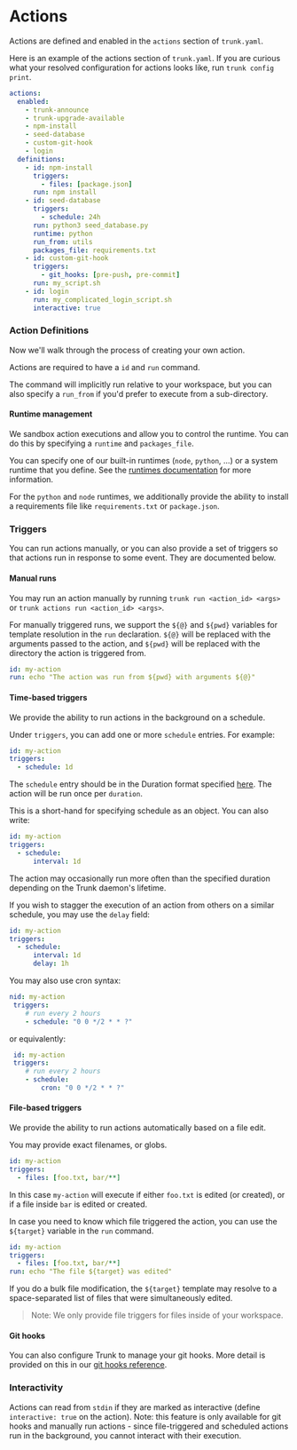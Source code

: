 # Actions

Actions are defined and enabled in the `actions` section of `trunk.yaml`.

Here is an example of the actions section of `trunk.yaml`. If you are curious what your resolved configuration for actions looks like, run `trunk config print`.

```yaml
actions:
  enabled:
    - trunk-announce
    - trunk-upgrade-available
    - npm-install
    - seed-database
    - custom-git-hook
    - login
  definitions:
    - id: npm-install
      triggers:
        - files: [package.json]
      run: npm install
    - id: seed-database
      triggers:
        - schedule: 24h
      run: python3 seed_database.py
      runtime: python
      run_from: utils
      packages_file: requirements.txt
    - id: custom-git-hook
      triggers:
        - git_hooks: [pre-push, pre-commit]
      run: my_script.sh
    - id: login
      run: my_complicated_login_script.sh
      interactive: true
```

### Action Definitions

Now we'll walk through the process of creating your own action.

Actions are required to have a `id` and `run` command.

The command will implicitly run relative to your workspace, but you can also specify a `run_from` if you'd prefer to execute from a sub-directory.

#### Runtime management

We sandbox action executions and allow you to control the runtime. You can do this by specifying a `runtime` and `packages_file`.

You can specify one of our built-in runtimes (`node`, `python`, ...) or a system runtime that you define. See the [runtimes documentation](../runtimes.md) for more information.

For the `python` and `node` runtimes, we additionally provide the ability to install a requirements file like `requirements.txt` or `package.json`.

### Triggers

You can run actions manually, or you can also provide a set of triggers so that actions run in response to some event. They are documented below.

#### Manual runs

You may run an action manually by running `trunk run <action_id> <args>` or `trunk actions run <action_id> <args>`.

For manually triggered runs, we support the `${@}` and `${pwd}` variables for template resolution in the `run` declaration. `${@}` will be replaced with the arguments passed to the action, and `${pwd}` will be replaced with the directory the action is triggered from.

```yaml
id: my-action
run: echo "The action was run from ${pwd} with arguments ${@}"
```

#### Time-based triggers

We provide the ability to run actions in the background on a schedule.

Under `triggers`, you can add one or more `schedule` entries. For example:

```yaml
id: my-action
triggers:
  - schedule: 1d
```

The `schedule` entry should be in the Duration format specified [here](https://pkg.go.dev/time#ParseDuration). The action will be run once per `duration`.

This is a short-hand for specifying schedule as an object. You can also write:

```yaml
id: my-action
triggers:
  - schedule:
      interval: 1d
```

The action may occasionally run more often than the specified duration depending on the Trunk daemon's lifetime.

If you wish to stagger the execution of an action from others on a similar schedule, you may use the `delay` field:

```yaml
id: my-action
triggers:
  - schedule:
      interval: 1d
      delay: 1h
```

You may also use cron syntax:

```yaml
nid: my-action
 triggers:
    # run every 2 hours
    - schedule: "0 0 */2 * * ?"
```

or equivalently:

```yaml
 id: my-action
 triggers:
    # run every 2 hours
    - schedule:
        cron: "0 0 */2 * * ?"
```

#### File-based triggers

We provide the ability to run actions automatically based on a file edit.

You may provide exact filenames, or globs.

```yaml
id: my-action
triggers:
  - files: [foo.txt, bar/**]
```

In this case `my-action` will execute if either `foo.txt` is edited (or created), or if a file inside `bar` is edited or created.

In case you need to know which file triggered the action, you can use the `${target}` variable in the `run` command.

```yaml
id: my-action
triggers:
  - files: [foo.txt, bar/**]
run: echo "The file ${target} was edited"
```

If you do a bulk file modification, the `${target}` template may resolve to a space-separated list of files that were simultaneously edited.

> Note: We only provide file triggers for files inside of your workspace.

#### Git hooks

You can also configure Trunk to manage your git hooks. More detail is provided on this in our [git hooks reference](../../getting-started/actions/git-hooks.md).

### Interactivity

Actions can read from `stdin` if they are marked as interactive (define `interactive: true` on the action). Note: this feature is only available for git hooks and manually run actions - since file-triggered and scheduled actions run in the background, you cannot interact with their execution.

